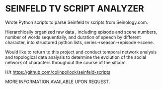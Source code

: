 # SEINFELD TV SCRIPT ANALYZER

Wrote Python scripts to parse Seinfeld tv scripts from Seinology.com. 

Hierarchically organized raw data , including episode and scene numbers, number of words sequentially, and duration of speech by different character, into structured python lists, series->season->episode->scene. 

Would like to return to this project and conduct temporal network analysis and topological data analysis to determine the evolution of the social network of characters throughout the course of the sitcom.

H/t https://github.com/colinpollock/seinfeld-scripts

MORE INFORMATION AVAILABLE UPON REQUEST.

